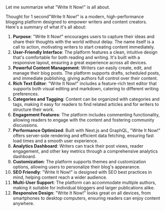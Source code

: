Let me summarize what "Write It Now!" is all about.

Thought for 1 second"Write It Now!" is a modern, high-performance blogging platform designed to empower writers and content creators. Here's a summary of what it's all about:

1. **Purpose**: "Write It Now!" encourages users to capture their ideas and share their thoughts with the world without delay. The name itself is a call to action, motivating writers to start creating content immediately.
2. **User-Friendly Interface**: The platform features a clean, intuitive design that's comfortable for both reading and writing. It's built with a responsive layout, ensuring a great experience across all devices.
3. **Powerful Content Management**: Writers can easily create, edit, and manage their blog posts. The platform supports drafts, scheduled posts, and immediate publishing, giving authors full control over their content.
4. **Rich Text Editor**: "Write It Now!" includes a feature-rich text editor that supports both visual editing and markdown, catering to different writing preferences.
5. **Categories and Tagging**: Content can be organized with categories and tags, making it easy for readers to find related articles and for writers to structure their work.
6. **Engagement Features**: The platform includes commenting functionality, allowing readers to engage with the content and fostering community discussions.
7. **Performance Optimized**: Built with Next.js and GraphQL, "Write It Now!" offers server-side rendering and efficient data fetching, ensuring fast load times and a smooth user experience.
8. **Analytics Dashboard**: Writers can track their post views, reader engagement, and other key metrics through a comprehensive analytics dashboard.
9. **Customization**: The platform supports themes and customization options, allowing users to personalize their blog's appearance.
10. **SEO Friendly**: "Write It Now!" is designed with SEO best practices in mind, helping content reach a wider audience.
11. **Multi-User Support**: The platform can accommodate multiple authors, making it suitable for individual bloggers and larger publications alike.
12. **Responsive Design**: "Write It Now!" looks great on all devices, from smartphones to desktop computers, ensuring readers can enjoy content anywhere.
